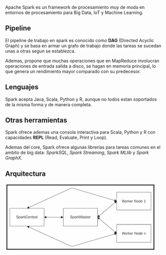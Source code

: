 <!--
.. title: Introducción a Spark
.. slug: introduccion-a-spark
.. date: 2018-09-08 15:15:18 UTC-03:00
.. tags: spark, distributed systems, programming, big data
.. category: distributed systems
.. link: 
.. description: Algunos conceptos sobre Apache Spark
.. type: text
-->

Apache Spark es un framework de procesamiento muy de moda en entornos de procesamiento para Big Data, IoT y Machine Learning.

## Pipeline

El pipeline de trabajo en spark es conocido como **DAG** (Directed Acyclic Graph) y se basa en armar un grafo de trabajo donde las tareas se sucedan unas a otras segun se establezca.

Ademas, propone que muchas operaciones que en MapReduce involucran operaciones de entrada salida a disco, se hagan en memoria principal, lo que genera un rendimiento mayor comparado con su predecesor.

## Lenguajes

Spark acepta Java, Scala, Python y R, aunque no todos estan soportados de la misma forma y de manera completa.

## Otras herramientas

Spark ofrece ademas una consola interactiva para Scala, Python y R con capacidades **REPL** (Read, Evaluate, Print y Loop).

Ademas del core, Spark ofrece algunas librerias para tareas comunes en el ambito de big data: *SparkSQL*, *Spark Streaming*, *Spark MLlib* y *Spark GraphX*.

## Arquitectura

![Arquitectura Spark](/img/blog/2018/spark-arquitectura.png "Arquitectura de Spark")